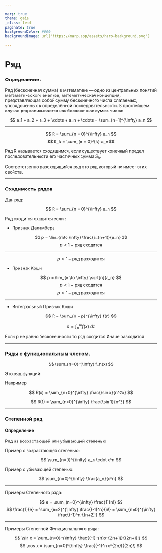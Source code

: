 ```yaml
---

marp: true
theme: gaia
_class: lead
paginate: true
backgroundColor: #000
backgroundImage: url('https://marp.app/assets/hero-background.svg')

---
```


# Ряд
### Определение :

Ряд (бесконечная сумма) в математике — одно из центральных понятий математического анализа, математическая концепция, представляющая собой сумму бесконечного числа слагаемых, упорядоченных в определённой последовательности. В простейшем случае ряд записывается как бесконечная сумма чисел:

$$ a_1 + a_2 + a_3 + \cdots + a_n + \cdots = \sum_{n=1}^{\infty} a_n $$

---

$$ R = \sum_{n = 0}^{\infty} a_n $$
$$ S_k = \sum_{n = 0}^{k} a_n $$

Ряд R называется сходящимся, если существует конечный предел последовательности его частичных сумма $S_k$.

Соответственно разсходящийся ряд это ряд который не имеет этих свойств.

---

### Сходимость рядов

Дан ряд:

$$ R = \sum_{n = 0}^{\infty} a_n $$

Ряд сходится сходится если :

- Признак Даламбера

$$ p = \lim_{n\to \infty} \frac{a_{n+1}}{a_n} $$
$$ p < 1 - \text{ряд сходится} $$ 

---

$$ p > 1 - \text{ряд разходится} $$ 


- Признак Коши

$$ p = \lim_{n \to \infty} \sqrt[n]{a_n} $$
$$ p < 1 - \text{ряд сходится} $$ 
$$ p > 1 - \text{ряд разходится} $$ 

---

- Интегральный Признак Коши

$$ R = \sum_{n = p}^{\infty} f(n) $$

$$ p = \int_{p}^{\infty} f(x) \; dx $$

Если p не равно бесконечности то ряд сходится
Иначе разходится

---

### Ряды с функциональным членом.

$$ \sum_{n=0}^{\infty} f_n(x) $$

Это ряд функций

Например

$$ R(x) =  \sum_{n=0}^{\infty} \frac{\sin x}{n^2x} $$

$$ R(1) = \sum_{n=0}^{\infty} \frac{\sin 1}{n^2} $$

---

### Степенной ряд

#### Определение

Ряд из возрастающей или убывающей степенью

Пример c возрастающей степенью:

$$ \sum_{n=0}^{\infty} a_n \cdot x^n $$

Пример c убывающей степенью:

$$ \sum_{n=0}^{\infty} \frac{a_n}{x^n} $$

---

Примеры Степенного ряда:

$$ e = \sum_{n=0}^{\infty} \frac{1}{n!} $$
$$ \frac{1}{e} = \sum_{n=2}^{\infty} \frac{(-1)^n}{n!} = \sum_{n=0}^{\infty} \frac{(-1)^n}{(n+2)!} $$

---

Примеры Степенной Функционального ряда:

$$ \sin x = \sum_{n=0}^{\infty} \frac{(-1)^{n}x^{2n+1}}{(2n+1)!} $$
$$ \cos x = \sum_{n=0}^{\infty} \frac{(-1)^n x^{2n}}{(2n)!} $$